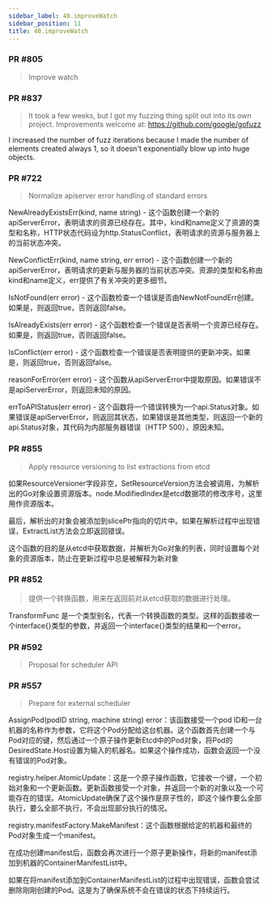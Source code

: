 ```yaml
---
sidebar_label: 40.improveWatch
sidebar_position: 11
title: 40.improveWatch
---
```



### PR #805 
> Improve watch

### PR #837
> It took a few weeks, but I got my fuzzing thing split out into its own project. Improvements welcome at: https://github.com/google/gofuzz

I increased the number of fuzz iterations because I made the number of elements created always 1, so it doesn't exponentially blow up into huge objects.

### PR #722
> Normalize apiserver error handling of standard errors

NewAlreadyExistsErr(kind, name string) - 这个函数创建一个新的apiServerError，表明请求的资源已经存在。其中，kind和name定义了资源的类型和名称，HTTP状态代码设为http.StatusConflict，表明请求的资源与服务器上的当前状态冲突。

NewConflictErr(kind, name string, err error) - 这个函数创建一个新的apiServerError，表明请求的更新与服务器的当前状态冲突。资源的类型和名称由kind和name定义，err提供了有关冲突的更多细节。

IsNotFound(err error) - 这个函数检查一个错误是否由NewNotFoundErr创建。如果是，则返回true，否则返回false。

IsAlreadyExists(err error) - 这个函数检查一个错误是否表明一个资源已经存在。如果是，则返回true，否则返回false。

IsConflict(err error) - 这个函数检查一个错误是否表明提供的更新冲突。如果是，则返回true，否则返回false。

reasonForError(err error) - 这个函数从apiServerError中提取原因。如果错误不是apiServerError，则返回未知的原因。

errToAPIStatus(err error) - 这个函数将一个错误转换为一个api.Status对象。如果错误是apiServerError，则返回其状态，如果错误是其他类型，则返回一个新的api.Status对象，其代码为内部服务器错误（HTTP 500），原因未知。

### PR #855
> Apply resource versioning to list extractions from etcd


如果ResourceVersioner字段非空，SetResourceVersion方法会被调用，为解析出的Go对象设置资源版本。node.ModifiedIndex是etcd数据项的修改序号，这里用作资源版本。

最后，解析出的对象会被添加到slicePtr指向的切片中。如果在解析过程中出现错误，ExtractList方法会立即返回错误。

这个函数的目的是从etcd中获取数据，并解析为Go对象的列表，同时设置每个对象的资源版本，防止在更新过程中总是被解释为新对象

### PR #852
> 提供一个转换函数，用来在返回前对从etcd获取的数据进行处理。


TransformFunc 是一个类型别名，代表一个转换函数的类型。这样的函数接收一个interface{}类型的参数，并返回一个interface{}类型的结果和一个error。


### PR #592
> Proposal for scheduler API



### PR #557
> Prepare for external scheduler

AssignPod(podID string, machine string) error：该函数接受一个pod ID和一台机器的名称作为参数，它将这个Pod分配给这台机器。这个函数首先创建一个与Pod对应的键，然后通过一个原子操作更新Etcd中的Pod对象，将Pod的DesiredState.Host设置为输入的机器名。如果这个操作成功，函数会返回一个没有错误的Pod对象。

registry.helper.AtomicUpdate：这是一个原子操作函数，它接收一个键，一个初始对象和一个更新函数。更新函数接受一个对象，并返回一个新的对象以及一个可能存在的错误。AtomicUpdate确保了这个操作是原子性的，即这个操作要么全部执行，要么全部不执行，不会出现部分执行的情况。

registry.manifestFactory.MakeManifest：这个函数根据给定的机器和最终的Pod对象生成一个manifest。

在成功创建manifest后，函数会再次进行一个原子更新操作，将新的manifest添加到机器的ContainerManifestList中。

如果在将manifest添加到ContainerManifestList的过程中出现错误，函数会尝试删除刚刚创建的Pod。这是为了确保系统不会在错误的状态下持续运行。
